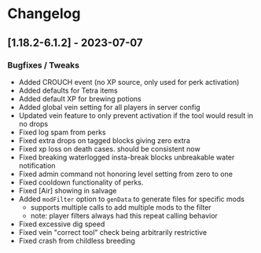 # Changelog

## [1.18.2-6.1.2] - 2023-07-07
### Bugfixes / Tweaks
- Added CROUCH event (no XP source, only used for perk activation)
- Added defaults for Tetra items
- Added default XP for brewing potions
- Added global vein setting for all players in server config
- Updated vein feature to only prevent activation if the tool would result in no drops
- Fixed log spam from perks
- Fixed extra drops on tagged blocks giving zero extra
- Fixed xp loss on death cases.  should be consistent now
- Fixed breaking waterlogged insta-break blocks unbreakable water notification
- Fixed admin command not honoring level setting from zero to one
- Fixed cooldown functionality of perks.
- Fixed [Air] showing in salvage 
- Added `modFilter` option to `genData` to generate files for specific mods
  - supports multiple calls to add multiple mods to the filter
  - note: player filters always had this repeat calling behavior
- Fixed excessive dig speed
- Fixed vein "correct tool" check being arbitrarily restrictive
- Fixed crash from childless breeding

